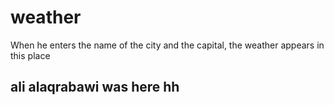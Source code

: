 # weather
When he enters the name of the city and the capital, the weather appears in this place

## ali alaqrabawi was here  hh 
